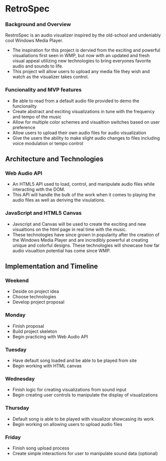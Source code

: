 # RetroSpec

### Background and Overview 

RestroSpec is an audio visualizer inspired by the old-school and undeniably cool Windows Media Player.
+ The inspiration for this project is dervied from the exciting and powerful visualiations first seen in WMP, but now with an updated and fresh visual appeal utilizing new technologies to bring everyones favorite audio and sounds to life.
+ This project will allow users to upload any media file they wish and watch as the visualizer takes control.

### Funcionality and MVP features
+ Be able to read from a default audio file provided to demo the funcionality
+ Create abstract and exciting visualizations in tune with the frequency and tempo of the music
+ Allow for multiple color schemes and visualtion switches based on user preference
+ Allow users to upload their own audio files for audio visualization
+ Give the users the ability to make slight audio changes to files including voice modulation or tempo control

## Architecture and Technologies
  ### Web Audio API
  + An HTML5 API used to load, control, and manipulate audio files while interacting with the DOM.
  + This API will handle the bulk of the work when it comes to playing the audio files as well as deriving the visulations.
  ### JavaScript and HTML5 Canvas
  + Javscript and Canvas will be used to create the exciting and new visualtions on the html page in real time with the music.
  + These technologies have since grown in popularity after the creation of the Windows Media Player and are incredibly powerful at creating unique and colorful designs. These technologies will showcase how far audio visualtion potential has come since WMP.
  
## Implementation and Timeline
### Weekend
+ Deside on project idea
+ Choose technologies
+ Develop project proposal 

### Monday
+ Finish proposal
+ Build project skeleton
+ Begin practicing with Web Audio API

### Tuesday 
+ Have default song loaded and be able to be played from site
+ Begin working with HTML canvas

### Wednesday
+ Finish logic for creating visualizations from sound input 
+ Begin creating user controls to manipulate the display of visualizations

### Thursday
+ Default song is able to be played with visualizor showcasing its work
+ Begin working on allowing users to upload audio files

### Friday 
+ Finish song upload process
+ Create simple interactions for user to manipulate sound data (optional)

